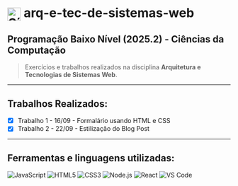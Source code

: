 <h1>
  <img src="https://cdn.jsdelivr.net/gh/devicons/devicon/icons/javascript/javascript-original.svg" alt="Símbolo JavaScript" width="30" style="vertical-align: middle;">
  arq-e-tec-de-sistemas-web
</h1>

## Programação Baixo Nível (2025.2) - Ciências da Computação
> Exercícios e trabalhos realizados na disciplina **Arquitetura e Tecnologias de Sistemas Web**.

---
## Trabalhos Realizados:
- [X] Trabalho 1 - 16/09 - Formalário usando HTML e CSS
- [X] Trabalho 2 - 22/09 - Estilização do Blog Post
---
## Ferramentas e linguagens utilizadas:
<div>
    <img src="https://img.shields.io/badge/-JavaScript-F7DF1E?logo=javascript&logoColor=black&style=flat" alt="JavaScript">
    <img src="https://img.shields.io/badge/-HTML5-E34F26?logo=html5&logoColor=white&style=flat" alt="HTML5">
    <img src="https://img.shields.io/badge/-CSS3-1572B6?logo=css3&logoColor=white&style=flat" alt="CSS3">
    <img src="https://img.shields.io/badge/-Node.js-339933?logo=node.js&logoColor=white&style=flat" alt="Node.js">
    <img src="https://img.shields.io/badge/-React-61DAFB?logo=react&logoColor=black&style=flat" alt="React">
    <img src="https://img.shields.io/badge/-VS%20Code-007ACC?logo=visual-studio-code&logoColor=white&style=flat" alt="VS Code">
</div>
